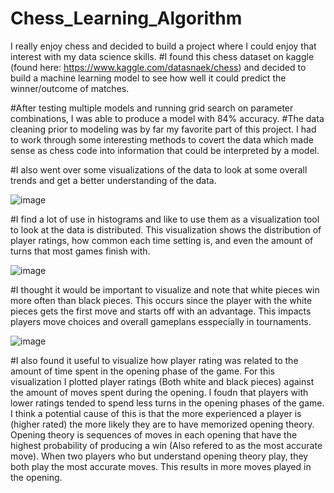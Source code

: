 # Chess_Learning_Algorithm
I really enjoy chess and decided to build a project where I could enjoy that interest with my data science skills.
#I found this chess dataset on kaggle (found here: https://www.kaggle.com/datasnaek/chess) and decided to build a machine learning model to see how well it could predict the winner/outcome of matches. 
 
#After testing multiple models and running grid search on parameter combinations, I was able to produce a model with 84% accuracy.
#The data cleaning prior to modeling was by far my favorite part of this project. I had to work through some interesting methods to covert the data which made sense as chess code into information that could be interpreted by a model. 

#I also went over some visualizations of the data to look at some overall trends and get a better understanding of the data. 

![image](https://user-images.githubusercontent.com/82009362/125327922-4c585400-e309-11eb-8d2a-b051f445f3ba.png)

#I find a lot of use in histograms and like to use them as a visualization tool to look at the data is distributed. This visualization shows the distribution of player ratings, how common each time setting is, and even the amount of turns that most games finish with.

![image](https://user-images.githubusercontent.com/82009362/125331084-216fff00-e30d-11eb-8a68-ee06fcea991d.png)


#I thought it would be important to visualize and note that white pieces win more often than black pieces. This occurs since the player with the white pieces gets the first move and starts off with an advantage. This impacts players move choices and overall gameplans esspecially in tournaments. 

![image](https://user-images.githubusercontent.com/82009362/125328221-aeb15480-e309-11eb-864f-99e7b358a71b.png)
 
#I also found it useful to visualize how player rating was related to the amount of time spent in the opening phase of the game. For this visualization I plotted player ratings (Both white and black pieces) against the amount of moves spent during the opening. I foudn that players with lower ratings tended to spend less turns in the opening phases of the game. I think a potential cause of this is that the more experienced a player is (higher rated) the more likely they are to have memorized opening theory. Opening theory is sequences of moves in each opening that have the highest probability of producing a win (Also refered to as the most accurate move). When two players who but understand opening theory play, they both play the most accurate moves. This results in more moves played in the opening.

